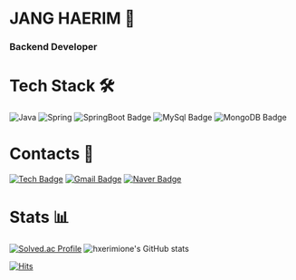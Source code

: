 # JANG HAERIM 🍒
### Backend Developer
# Tech Stack 🛠

![Java](https://img.shields.io/badge/Java-007396.svg?&style=flat-square&logo=Java&logoColor=white)
![Spring](https://img.shields.io/badge/Spring-green.svg?style=flat-square&logo=spring&logoColor=white)
![SpringBoot Badge](https://img.shields.io/badge/-SpringBoot-6DB33F?style=flat-square&logo=springBoot&logoColor=white)
![MySql Badge](https://img.shields.io/badge/-MySql-yellow?style=flat-square&logo=Mysql&logoColor=white)
![MongoDB Badge](https://img.shields.io/badge/-MongoDB-purple?style=flat-square&logo=MongoDB&logoColor=white)

# Contacts 💌


[![Tech  Badge](http://img.shields.io/badge/-Tech%20blog-black?style=flat-square&logo=GitHub%20Sponsors&logoColor=white&link=https://hxerimione.tistory.com)](https://hxerimione.tistory.com)
[![Gmail Badge](https://img.shields.io/badge/Gmail-d14836?style=flat-square&logo=Gmail&logoColor=white&link=mailto:purejang98@gmail.com)](mailto:purejang98@gmail.com)
[![Naver Badge](https://img.shields.io/badge/Naver-03C75A?style=flat-square&logo=Naver&logoColor=white&link=mailto:purejang98@naver.com)](mailto:purejang98@naver.com)

# Stats 📊

[![Solved.ac Profile](http://mazassumnida.wtf/api/v2/generate_badge?boj=hxerimione)](https://solved.ac/hxerimione/)
![hxerimione's GitHub stats](https://github-readme-stats.vercel.app/api?username=hxerimione&show_icons=true&theme=radical)



[![Hits](https://hits.seeyoufarm.com/api/count/incr/badge.svg?url=https%3A%2F%2Fgithub.com%2Fhxerimione%2Fhit-counter&count_bg=%23FF8080&title_bg=%23555555&icon=&icon_color=%23E7E7E7&title=hits&edge_flat=false)](https://hits.seeyoufarm.com)


